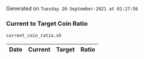 Generated on `Tuesday 28-September-2021 at 01:27:56`

### Current to Target Coin Ratio
`current_coin_ratio.sh`

Date|Current|Target|Ratio
---|---|---|---
